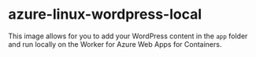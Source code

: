 # azure-linux-wordpress-local

This image allows for you to add your WordPress content in the `app` folder and run locally on the Worker for Azure Web Apps for Containers.
